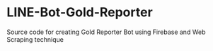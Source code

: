 # LINE-Bot-Gold-Reporter
Source code for creating Gold Reporter Bot using Firebase and Web Scraping technique
